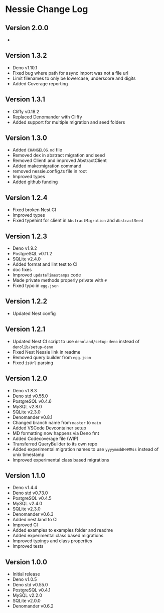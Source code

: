# Nessie Change Log

## Version 2.0.0

-

## Version 1.3.2

- Deno v1.10.1
- Fixed bug where path for async import was not a file url
- Limit filenames to only be lowercase, underscore and digits
- Added Coverage reporting

## Version 1.3.1

- Cliffy v0.18.2
- Replaced Denomander with Cliffy
- Added support for multiple migration and seed folders

## Version 1.3.0

- Added `CHANGELOG.md` file
- Removed dex in abstract migration and seed
- Removed ClientI and improved AbstractClient
- Added make:migration command
- removed nessie.config.ts file in root
- Improved types
- Added github funding

## Version 1.2.4

- Fixed broken Nest CI
- Improved types
- Fixed typehint for client in `AbstractMigration` and `AbstractSeed`

## Version 1.2.3

- Deno v1.9.2
- PostgreSQL v0.11.2
- SQLite v2.4.0
- Added format and lint test to CI
- doc fixes
- Improved `updateTimestamps` code
- Made private methods properly private with `#`
- Fixed typo in `egg.json`

## Version 1.2.2

- Updated Nest config

## Version 1.2.1

- Updated Nest CI script to use `denoland/setup-deno` instead of
  `denolib/setup-deno`
- Fixed Nest Nessie link in readme
- Removed query builder from `egg.json`
- Fixed `isUrl` parsing

## Version 1.2.0

- Deno v1.8.3
- Deno std v0.55.0
- PostgreSQL v0.4.6
- MySQL v2.8.0
- SQLite v2.3.0
- Denomander v0.8.1
- Changed branch name from `master` to `main`
- Added VSCode Devcontainer setup
- MD formatting now happens via Deno fmt
- Added Codecoverage file (WIP)
- Transferred QueryBuilder to its own repo
- Added experimental migration names to use `yyyymmddHHMMss` instead of unix
  timestamp
- Improved experimental class based migrations

## Version 1.1.0

- Deno v1.4.4
- Deno std v0.73.0
- PostgreSQL v0.4.5
- MySQL v2.4.0
- SQLite v2.3.0
- Denomander v0.6.3
- Added nest.land to CI
- Improved CI
- Added examples to examples folder and readme
- Added experimental class based migrations
- Improved typings and class properties
- Improved tests

## Version 1.0.0

- Initial release
- Deno v1.0.5
- Deno std v0.55.0
- PostgreSQL v0.4.1
- MySQL v2.2.0
- SQLite v2.0.0
- Denomander v0.6.2
